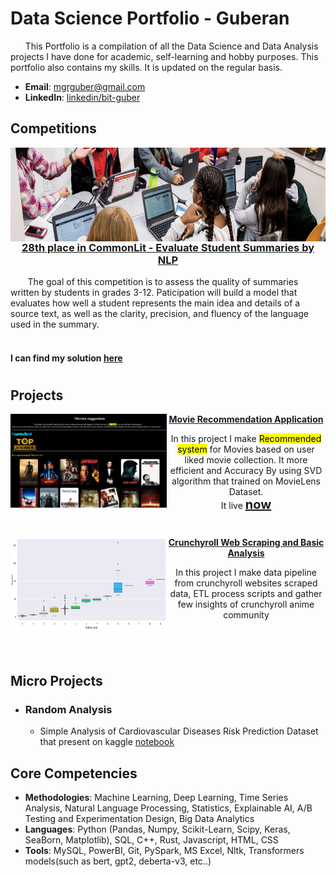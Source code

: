# Data Science Portfolio - Guberan

&nbsp;&nbsp;&nbsp;&nbsp;&nbsp;&nbsp;This Portfolio is a compilation of all the Data Science and Data Analysis projects I have done for academic, self-learning and hobby purposes. This portfolio also contains my skills. It is updated on the regular basis.

- **Email**: [mgrguber@gmail.com](mgrguber@gmail.com)
- **LinkedIn**: [linkedin/bit-guber](https://www.linkedin.com/in/bit-guber)

## Competitions

[<img align="left" width="100%" height="150" src="images/header.png">](https://www.kaggle.com/code/ryanholbrook/evaluate-student-summaries-efficiency-lb)

### [ <center>28th place in CommonLit - Evaluate Student Summaries by NLP</center> ](https://www.kaggle.com/code/ryanholbrook/evaluate-student-summaries-efficiency-lb)

&nbsp;&nbsp;&nbsp;&nbsp;&nbsp;&nbsp;&nbsp;The goal of this competition is to assess the quality of summaries written by students in grades 3-12. Paticipation will build a model that evaluates how well a student represents the main idea and details of a source text, as well as the clarity, precision, and fluency of the language used in the summary.<br><br>

#### I can find my solution [here](https://github.com/bit-guber/CESS-kaggle)

#

#

#

## Projects

[<img align="left" width="250" height="150" src="images/movie-recommender-demo-page.png">](https://github.com/bit-guber/Movie-Recommender-demo) **[<center> Movie Recommendation Application </center> ](https://github.com/bit-guber/Movie-Recommender-demo)**

<center>
In this project I make <mark>Recommended system</mark> for Movies based on user liked movie collection. It more efficient and Accuracy By using SVD algorithm that trained on MovieLens Dataset.<br>
It live <a href = "https://bit-guber-movie-recommender.vercel.app/" target="_blank" rel="noopener noreferrer" style = "font-size:20px;font-weight: bold;">now</a> 
</center>

#

#

##

[<img align="left" width="250" height="150" src="Crunchyroll Web Scraping/images/output.png">](Crunchyroll%20Web%20Scraping/Basic_Analysis.ipynb) **[<center> Crunchyroll Web Scraping and Basic Analysis </center> ](Crunchyroll%20Web%20Scraping/Basic_Analysis.ipynb)**

<center>
In this project I make data pipeline from crunchyroll websites scraped data, ETL process scripts and gather few insights of crunchyroll anime community</center>

#

<br>

## Micro Projects

- ### Random Analysis
  - Simple Analysis of Cardiovascular Diseases Risk Prediction Dataset that present on kaggle [notebook](https://www.kaggle.com/code/bitguber/basic-analysis-brfss-eda)

## Core Competencies

- **Methodologies**: Machine Learning, Deep Learning, Time Series Analysis, Natural Language Processing, Statistics, Explainable AI, A/B Testing and Experimentation Design, Big Data Analytics
- **Languages**: Python (Pandas, Numpy, Scikit-Learn, Scipy, Keras, SeaBorn, Matplotlib), SQL, C++, Rust, Javascript, HTML, CSS
- **Tools**: MySQL, PowerBI, Git, PySpark, MS Excel, Nltk, Transformers models(such as bert, gpt2, deberta-v3, etc..)
